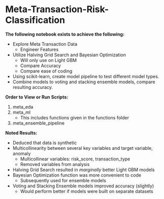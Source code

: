 # Meta-Transaction-Risk-Classification
**The following notebook exists to achieve the following:**
- Explore Meta Transaction Data
   - Engineer Features
- Utilize Halving Grid Search and Bayesian Optimization
   - Will only use on Light GBM
   - Compare Accuracy
   - Compare ease of coding 
- Using scikit-learn, create model pipeline to test different model types.
- Combine models to voting and stacking ensemble models, compare resulting accuracy.

**Order to View or Run Scripts:**
1. meta_eda
2. meta_ml
   - This includes functions given in the functions folder
3. meta_ensemble_pipeline

**Noted Results:**
- Deduced that data is synthetic
- Multicollinearity between several key variables and target variable, anomaly
  - Multicollinear variables: risk_score, transaction_type
  - Removed variables from analysis
- Halving Grid Search resulted in *marginally* better Light GBM models
- Bayesian Optimization function was more convenient to code
  - Subsequently used for ensemble models
- Voting and Stacking Ensemble models improved accuracy (slightly)
  - Would perform better if models were built on separate datasets


